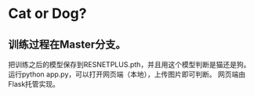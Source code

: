 # Cat or Dog?

训练过程在Master分支。
---

把训练之后的模型保存到RESNETPLUS.pth，并且用这个模型判断是猫还是狗。
运行python app.py，可以打开网页端（本地），上传图片即可判断。
网页端由Flask托管实现。
